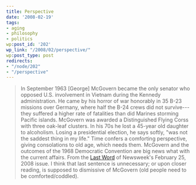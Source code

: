 ```yaml
---
title: Perspective
date: '2008-02-19'
tags:
- aging
- philosophy
- politics
wp:post_id: '202'
wp_link: "/2008/02/perspective/"
wp:post_type: post
redirects:
- "/node/202"
- "/perspective"
---
```


> In September 1963 [George] McGovern became the only senator who opposed U.S. involvement in Vietnam during the Kennedy administration. He came by his horror of war honorably in 35 B-23 missions over Germany, where half the B-24 crews did not survive---they suffered a higher rate of fatalities than did Marines storming Pacific islands. McGovern was awarded a Distinguished Flying Corss with three oak-leaf clusters. In his 70s he lost a 45-year old daughter to alcoholism. Losing a presidential election, he says softly, "was not the saddest thing in my life." Time confers a comforting perspective, giving consolations to old age, which needs them.
McGovern and the outcomes of the 1968 Democratic Convention are big news what with the current affairs. From the [Last Word](http://www.newsweek.com/id/112767/page/2) of Newsweek's February 25, 2008 issue. I think that last sentence is unnecessary; or upon closer reading, is supposed to dismissive of McGovern (old people need to be comforted/coddled).
